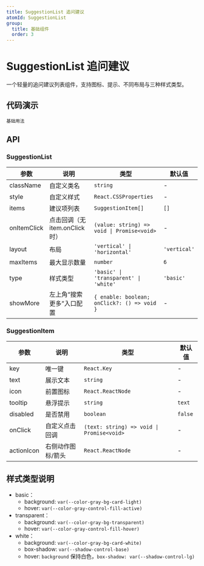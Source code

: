 ```yaml
---
title: SuggestionList 追问建议
atomId: SuggestionList
group:
  title: 基础组件
  order: 3
---
```


# SuggestionList 追问建议

一个轻量的追问建议列表组件，支持图标、提示、不同布局与三种样式类型。

## 代码演示

<code src="../demos/followup-basic.tsx">基础用法</code>

## API

### SuggestionList

| 参数       | 说明                         | 类型                                  | 默认值      |
| ---------- | ---------------------------- | ------------------------------------- | ----------- |
| className  | 自定义类名                   | `string`                              | -           |
| style      | 自定义样式                   | `React.CSSProperties`                 | -           |
| items      | 建议项列表                   | `SuggestionItem[]`                    | `[]`        |
| onItemClick| 点击回调（无 item.onClick 时）| `(value: string) => void \| Promise<void>` | -    |
| layout     | 布局                         | `'vertical' \| 'horizontal'`         | `'vertical'`|
| maxItems   | 最大显示数量                 | `number`                              | `6`         |
| type       | 样式类型                     | `'basic' \| 'transparent' \| 'white'`| `'basic'`   |
| showMore   | 左上角“搜索更多”入口配置     | `{ enable: boolean; onClick?: () => void }` | - |

### SuggestionItem

| 参数       | 说明               | 类型                     | 默认值 |
| ---------- | ------------------ | ------------------------ | ------ |
| key        | 唯一键             | `React.Key`              | -      |
| text       | 展示文本           | `string`                 | -      |
| icon       | 前置图标           | `React.ReactNode`        | -      |
| tooltip    | 悬浮提示           | `string`                 | `text` |
| disabled   | 是否禁用           | `boolean`                | `false`|
| onClick    | 自定义点击回调     | `(text: string) => void \| Promise<void>` | - |
| actionIcon | 右侧动作图标/箭头  | `React.ReactNode`        | -      |

## 样式类型说明

- basic：
  - background: `var(--color-gray-bg-card-light)`
  - hover: `var(--color-gray-control-fill-active)`
- transparent：
  - background: `var(--color-gray-bg-transparent)`
  - hover: `var(--color-gray-control-fill-hover)`
- white：
  - background: `var(--color-gray-bg-card-white)`
  - box-shadow: `var(--shadow-control-base)`
  - hover: `background` 保持白色，`box-shadow: var(--shadow-control-lg)`


